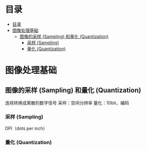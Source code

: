 # 目录
- [目录](#目录)
- [图像处理基础](#图像处理基础)
  - [图像的采样 (Sampling) 和量化 (Quantization)](#图像的采样-sampling-和量化-quantization)
    - [采样 (Sampling)](#采样-sampling)
    - [量化 (Quantization)](#量化-quantization)


# 图像处理基础

## 图像的采样 (Sampling) 和量化 (Quantization)
连续转换成离散的数字信号
采样：空间分辨率
量化：10bit，编码

### 采样 (Sampling)
DPI（dots per inch）

### 量化 (Quantization)